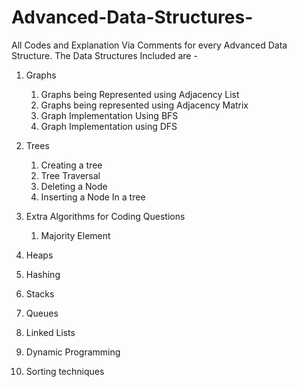 # Advanced-Data-Structures-
All Codes and Explanation Via Comments for every Advanced Data Structure.
The Data Structures Included are - 

1. Graphs 
    1. Graphs being Represented using Adjacency List 
    2. Graphs being represented using Adjacency Matrix
    3. Graph Implementation Using BFS
    4. Graph Implementation using DFS  
2. Trees 
    1. Creating a tree 
    2. Tree Traversal 
    3. Deleting a Node 
    4. Inserting a Node In a tree 

3. Extra Algorithms for Coding Questions
    1. Majority Element  
4. Heaps 
5. Hashing 
6. Stacks 
7. Queues 
8. Linked Lists 
9. Dynamic Programming 
10. Sorting techniques 
